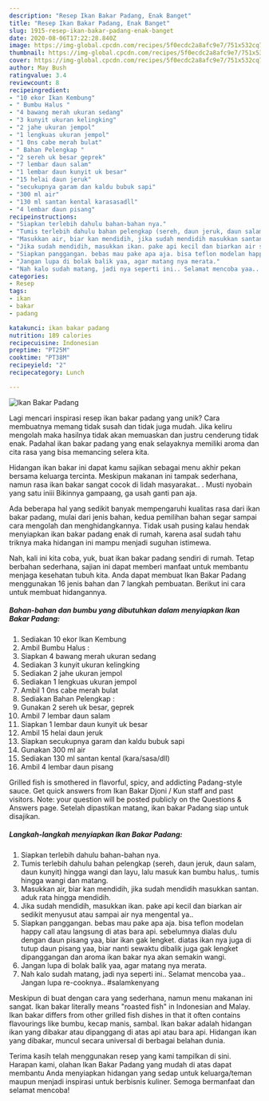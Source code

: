 ```yaml
---
description: "Resep Ikan Bakar Padang, Enak Banget"
title: "Resep Ikan Bakar Padang, Enak Banget"
slug: 1915-resep-ikan-bakar-padang-enak-banget
date: 2020-08-06T17:22:28.840Z
image: https://img-global.cpcdn.com/recipes/5f0ecdc2a8afc9e7/751x532cq70/ikan-bakar-padang-foto-resep-utama.jpg
thumbnail: https://img-global.cpcdn.com/recipes/5f0ecdc2a8afc9e7/751x532cq70/ikan-bakar-padang-foto-resep-utama.jpg
cover: https://img-global.cpcdn.com/recipes/5f0ecdc2a8afc9e7/751x532cq70/ikan-bakar-padang-foto-resep-utama.jpg
author: May Bush
ratingvalue: 3.4
reviewcount: 8
recipeingredient:
- "10 ekor Ikan Kembung"
- " Bumbu Halus "
- "4 bawang merah ukuran sedang"
- "3 kunyit ukuran kelingking"
- "2 jahe ukuran jempol"
- "1 lengkuas ukuran jempol"
- "1 0ns cabe merah bulat"
- " Bahan Pelengkap "
- "2 sereh uk besar geprek"
- "7 lembar daun salam"
- "1 lembar daun kunyit uk besar"
- "15 helai daun jeruk"
- "secukupnya garam dan kaldu bubuk sapi"
- "300 ml air"
- "130 ml santan kental karasasadll"
- "4 lembar daun pisang"
recipeinstructions:
- "Siapkan terlebih dahulu bahan-bahan nya."
- "Tumis terlebih dahulu bahan pelengkap (sereh, daun jeruk, daun salam, daun kunyit) hingga wangi dan layu, lalu masuk kan bumbu halus,. tumis hingga wangi dan matang."
- "Masukkan air, biar kan mendidih, jika sudah mendidih masukkan santan. aduk rata hingga mendidih."
- "Jika sudah mendidih, masukkan ikan. pake api kecil dan biarkan air sedikit menyusut atau sampai air nya mengental ya.."
- "Siapkan panggangan. bebas mau pake apa aja. bisa teflon modelan happy call atau langsung di atas bara api. sebelumnya dialas dulu dengan daun pisang yaa, biar ikan gak lengket. diatas ikan nya juga di tutup daun pisang yaa, biar nanti sewaktu dibalik juga gak lengket dipanggangan dan aroma ikan bakar nya akan semakin wangi."
- "Jangan lupa di bolak balik yaa, agar matang nya merata."
- "Nah kalo sudah matang, jadi nya seperti ini.. Selamat mencoba yaa.. Jangan lupa re-cooknya.. #salamkenyang"
categories:
- Resep
tags:
- ikan
- bakar
- padang

katakunci: ikan bakar padang 
nutrition: 189 calories
recipecuisine: Indonesian
preptime: "PT25M"
cooktime: "PT38M"
recipeyield: "2"
recipecategory: Lunch

---
```



![Ikan Bakar Padang](https://img-global.cpcdn.com/recipes/5f0ecdc2a8afc9e7/751x532cq70/ikan-bakar-padang-foto-resep-utama.jpg)

Lagi mencari inspirasi resep ikan bakar padang yang unik? Cara membuatnya memang tidak susah dan tidak juga mudah. Jika keliru mengolah maka hasilnya tidak akan memuaskan dan justru cenderung tidak enak. Padahal ikan bakar padang yang enak selayaknya memiliki aroma dan cita rasa yang bisa memancing selera kita.

Hidangan ikan bakar ini dapat kamu sajikan sebagai menu akhir pekan bersama keluarga tercinta. Meskipun makanan ini tampak sederhana, namun rasa ikan bakar sangat cocok di lidah masyarakat.. . Musti nyobain yang satu iniii Bikinnya gampaang, ga usah ganti pan aja.

Ada beberapa hal yang sedikit banyak mempengaruhi kualitas rasa dari ikan bakar padang, mulai dari jenis bahan, kedua pemilihan bahan segar sampai cara mengolah dan menghidangkannya. Tidak usah pusing kalau hendak menyiapkan ikan bakar padang enak di rumah, karena asal sudah tahu triknya maka hidangan ini mampu menjadi suguhan istimewa.


Nah, kali ini kita coba, yuk, buat ikan bakar padang sendiri di rumah. Tetap berbahan sederhana, sajian ini dapat memberi manfaat untuk membantu menjaga kesehatan tubuh kita. Anda dapat membuat Ikan Bakar Padang menggunakan 16 jenis bahan dan 7 langkah pembuatan. Berikut ini cara untuk membuat hidangannya.

<!--inarticleads1-->

##### Bahan-bahan dan bumbu yang dibutuhkan dalam menyiapkan Ikan Bakar Padang:

1. Sediakan 10 ekor Ikan Kembung
1. Ambil  Bumbu Halus :
1. Siapkan 4 bawang merah ukuran sedang
1. Sediakan 3 kunyit ukuran kelingking
1. Sediakan 2 jahe ukuran jempol
1. Sediakan 1 lengkuas ukuran jempol
1. Ambil 1 0ns cabe merah bulat
1. Sediakan  Bahan Pelengkap :
1. Gunakan 2 sereh uk besar, geprek
1. Ambil 7 lembar daun salam
1. Siapkan 1 lembar daun kunyit uk besar
1. Ambil 15 helai daun jeruk
1. Siapkan secukupnya garam dan kaldu bubuk sapi
1. Gunakan 300 ml air
1. Sediakan 130 ml santan kental (kara/sasa/dll)
1. Ambil 4 lembar daun pisang


Grilled fish is smothered in flavorful, spicy, and addicting Padang-style sauce. Get quick answers from Ikan Bakar Djoni / Kun staff and past visitors. Note: your question will be posted publicly on the Questions &amp; Answers page. Setelah dipastikan matang, ikan bakar Padang siap untuk disajikan. 

<!--inarticleads2-->

##### Langkah-langkah menyiapkan Ikan Bakar Padang:

1. Siapkan terlebih dahulu bahan-bahan nya.
1. Tumis terlebih dahulu bahan pelengkap (sereh, daun jeruk, daun salam, daun kunyit) hingga wangi dan layu, lalu masuk kan bumbu halus,. tumis hingga wangi dan matang.
1. Masukkan air, biar kan mendidih, jika sudah mendidih masukkan santan. aduk rata hingga mendidih.
1. Jika sudah mendidih, masukkan ikan. pake api kecil dan biarkan air sedikit menyusut atau sampai air nya mengental ya..
1. Siapkan panggangan. bebas mau pake apa aja. bisa teflon modelan happy call atau langsung di atas bara api. sebelumnya dialas dulu dengan daun pisang yaa, biar ikan gak lengket. diatas ikan nya juga di tutup daun pisang yaa, biar nanti sewaktu dibalik juga gak lengket dipanggangan dan aroma ikan bakar nya akan semakin wangi.
1. Jangan lupa di bolak balik yaa, agar matang nya merata.
1. Nah kalo sudah matang, jadi nya seperti ini.. Selamat mencoba yaa.. Jangan lupa re-cooknya.. #salamkenyang


Meskipun di buat dengan cara yang sederhana, namun menu makanan ini sangat. Ikan bakar literally means &#34;roasted fish&#34; in Indonesian and Malay. Ikan bakar differs from other grilled fish dishes in that it often contains flavourings like bumbu, kecap manis, sambal. Ikan bakar adalah hidangan ikan yang dibakar atau dipanggang di atas api atau bara api. Hidangan ikan yang dibakar, muncul secara universal di berbagai belahan dunia. 

Terima kasih telah menggunakan resep yang kami tampilkan di sini. Harapan kami, olahan Ikan Bakar Padang yang mudah di atas dapat membantu Anda menyiapkan hidangan yang sedap untuk keluarga/teman maupun menjadi inspirasi untuk berbisnis kuliner. Semoga bermanfaat dan selamat mencoba!
